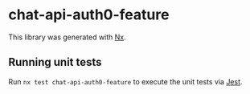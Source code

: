 # chat-api-auth0-feature

This library was generated with [Nx](https://nx.dev).

## Running unit tests

Run `nx test chat-api-auth0-feature` to execute the unit tests via [Jest](https://jestjs.io).
